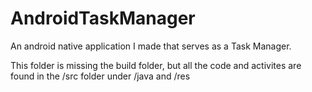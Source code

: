 # AndroidTaskManager
An android native application I made that serves as a Task Manager.

This folder is missing the build folder, but all the code and activites are found in the /src folder under /java and /res
